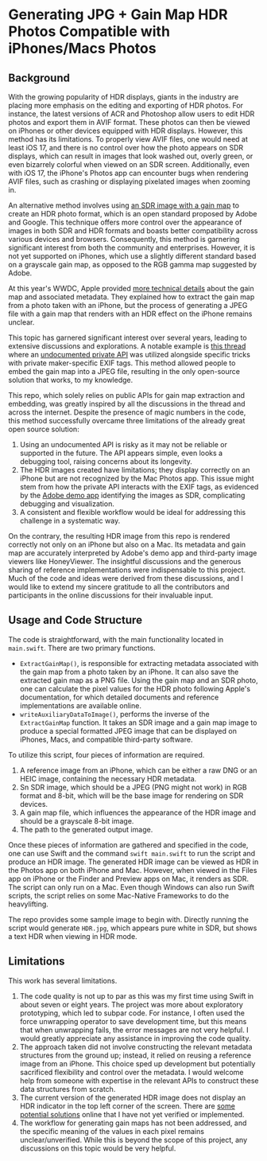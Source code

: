 # Generating JPG + Gain Map HDR Photos Compatible with iPhones/Macs Photos

## Background

With the growing popularity of HDR displays, giants in the industry are placing more emphasis on the editing and exporting of HDR photos. For instance, the latest versions of ACR and Photoshop allow users to edit HDR photos and export them in AVIF format. These photos can then be viewed on iPhones or other devices equipped with HDR displays. However, this method has its limitations. To properly view AVIF files, one would need at least iOS 17, and there is no control over how the photo appears on SDR displays, which can result in images that look washed out, overly green, or even bizarrely colorful when viewed on an SDR screen. Additionally, even with iOS 17, the iPhone's Photos app can encounter bugs when rendering AVIF files, such as crashing or displaying pixelated images when zooming in.

An alternative method involves using [an SDR image with a gain map](https://helpx.adobe.com/camera-raw/using/gain-map.html) to create an HDR photo format, which is an open standard proposed by Adobe and Google. This technique offers more control over the appearance of images in both SDR and HDR formats and boasts better compatibility across various devices and browsers. Consequently, this method is garnering significant interest from both the community and enterprises. However, it is not yet supported on iPhones, which use a slightly different standard based on a grayscale gain map, as opposed to the RGB gamma map suggested by Adobe.

At this year's WWDC, Apple provided [more technical details](https://developer.apple.com/documentation/appkit/images_and_pdf/applying_apple_hdr_effect_to_your_photos) about the gain map and associated metadata. They explained how to extract the gain map from a photo taken with an iPhone, but the process of generating a JPEG file with a gain map that renders with an HDR effect on the iPhone remains unclear. 

This topic has garnered significant interest over several years, leading to extensive discussions and explorations. A notable example is [this thread](https://gist.github.com/kiding/fa4876ab4ddc797e3f18c71b3c2eeb3a) where an [undocumented private API](https://gist.github.com/kiding/fa4876ab4ddc797e3f18c71b3c2eeb3a?permalink_comment_id=4185058#gistcomment-4185058) was utilized alongside specific tricks with private maker-specific EXIF tags. This method allowed people to embed the gain map into a JPEG file, resulting in the only open-source solution that works, to my knowledge.

This repo, which solely relies on public APIs for gain map extraction and embedding, was greatly inspired by all the discussions in the thread and across the internet. Despite the presence of magic numbers in the code, this method successfully overcame three limitations of the already great open source solution:

1. Using an undocumented API is risky as it may not be reliable or supported in the future. The API appears simple, even looks a debugging tool, raising concerns about its longevity.
2. The HDR images created have limitations; they display correctly on an iPhone but are not recognized by the Mac Photos app. This issue might stem from how the private API interacts with the EXIF tags, as evidenced by the [Adobe demo app](https://helpx.adobe.com/camera-raw/using/gain-map.html) identifying the images as SDR, complicating debugging and visualization. 
3. A consistent and flexible workflow would be ideal for addressing this challenge in a systematic way.

On the contrary, the resulting HDR image from this repo is rendered correctly not only on an iPhone but also on a Mac. Its metadata and gain map are accurately interpreted by Adobe's demo app and third-party image viewers like HoneyViewer. The insightful discussions and the generous sharing of reference implementations were indispensable to this project. Much of the code and ideas were derived from these discussions, and I would like to extend my sincere gratitude to all the contributors and participants in the online discussions for their invaluable input.



## Usage and Code Structure

The code is straightforward, with the main functionality located in `main.swift`. There are two primary functions.

* `ExtractGainMap()`, is responsible for extracting metadata associated with the gain map from a photo taken by an iPhone. It can also save the extracted gain map as a PNG file. Using the gain map and an SDR photo, one can calculate the pixel values for the HDR photo following Apple's documentation, for which detailed documents and reference implementations are available online.
* `writeAuxiliaryDataToImage()`, performs the inverse of the `ExtractGainMap` function. It takes an SDR image and a gain map image to produce a special formatted JPEG image that can be displayed on iPhones, Macs, and compatible third-party software.

To utilize this script, four pieces of information are required.

1. A reference image from an iPhone, which can be either a raw DNG or an HEIC image, containing the necessary HDR metadata. 
2. Sn SDR image, which should be a JPEG (PNG might not work) in RGB format and 8-bit, which will be the base image for rendering on SDR devices. 
3. A gain map file, which influences the appearance of the HDR image and should be a grayscale 8-bit image.
4. The path to the generated output image.

Once these pieces of information are gathered and specified in the code, one can use Swift and the command `swift main.swift` to run the script and produce an HDR image. The generated HDR image can be viewed as HDR in the Photos app on both iPhone and Mac. However, when viewed in the Files app on iPhone or the Finder and Preview apps on Mac, it renders as SDR. The script can only run on a Mac. Even though Windows can also run Swift scripts, the script relies on some Mac-Native Frameworks to do the heavylifting.

The repo provides some sample image to begin with. Directly running the script would generate `HDR.jpg`, which appears pure white in SDR, but shows a text HDR when viewing in HDR mode.

## Limitations

This work has several limitations. 
1. The code quality is not up to par as this was my first time using Swift in about seven or eight years. The project was more about exploratory prototyping, which led to subpar code. For instance, I often used the force unwrapping operator to save development time, but this means that when unwrapping fails, the error messages are not very helpful. I would greatly appreciate any assistance in improving the code quality.
2. The approach taken did not involve constructing the relevant metadata structures from the ground up; instead, it relied on reusing a reference image from an iPhone. This choice sped up development but potentially sacrificed flexibility and control over the metadata. I would welcome help from someone with expertise in the relevant APIs to construct these data structures from scratch.
3. The current version of the generated HDR image does not display an HDR indicator in the top left corner of the screen. There are [some potential solutions](https://developer.apple.com/forums/thread/709331) online that I have not yet verified or implemented. 
4. The workflow for generating gain maps has not been addressed, and the specific meaning of the values in each pixel remains unclear/unverified. While this is beyond the scope of this project, any discussions on this topic would be very helpful.